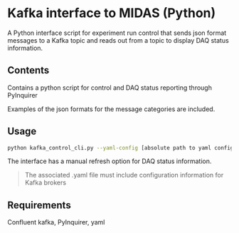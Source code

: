 # Kafka interface to MIDAS (Python)

A Python interface script for experiment run control that sends json format messages to a Kafka topic and reads out
from a topic to display DAQ status information.


## Contents

Contains a python script for control and DAQ status reporting through PyInquirer

Examples of the json formats for the message categories are included.


## Usage 


```bash
python kafka_control_cli.py --yaml-config [absolute path to yaml config]  # PyInquirer-based interactive CLI that accepts all inputs and shows DAQ status
```

The interface has a manual refresh option for DAQ status information. 


>The associated .yaml file must include configuration information for Kafka brokers

## Requirements

Confluent kafka, PyInquirer, yaml